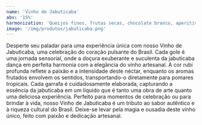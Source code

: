 ```yaml
---
name: 'Vinho de Jabuticaba'
abv: '15%'
harmonization: 'Queijos finos, frutas secas, chocolate branco, aperitivos agridoces.'
image: '/img/produtos/jabuticaba.png'
---
```

Desperte seu paladar para uma experiência única com nosso Vinho de Jabuticaba, uma celebração do coração pulsante do Brasil. Cada gole é uma jornada sensorial, onde a doçura exuberante e suculenta da jabuticaba dança em perfeita harmonia com a elegância do vinho artesanal. A cor rubi profunda reflete a paixão e a intensidade deste néctar, enquanto os aromas frutados envolvem os sentidos, transportando-o diretamente para pomares tropicais. Cada garrafa é cuidadosamente elaborada, capturando a essência da jabuticaba em um líquido que é tanto uma obra de arte quanto uma deliciosa experiência. Perfeito para momentos de celebração ou para brindar à vida, nosso Vinho de Jabuticaba é um tributo ao sabor autêntico e à riqueza cultural do Brasil. Deixe-se levar pela magia e ousadia deste vinho único, feito com paixão e dedicação artesanal.
